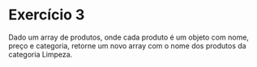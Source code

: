 # Exercício 3

Dado um array de produtos, onde cada produto é um objeto com nome, preço e categoria, retorne um novo array com o nome dos produtos da categoria Limpeza.

